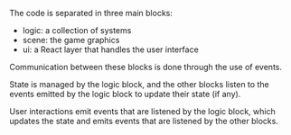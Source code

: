 
The code is separated in three main blocks:

- logic: a collection of systems
- scene: the game graphics
- ui: a React layer that handles the user interface

Communication between these blocks is done through the use of events.

State is managed by the logic block, and the other blocks listen to the events emitted by the logic block to update their state (if any).

User interactions emit events that are listened by the logic block, which updates the state and emits events that are listened by the other blocks.
